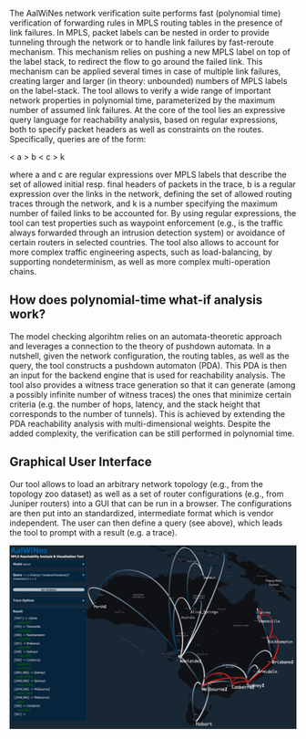 The AalWiNes network verification suite performs fast (polynomial time) verification of forwarding rules
in MPLS routing tables in the presence of link failures. In MPLS, packet labels can be nested 
in order to provide tunneling through the network or to handle link
failures by fast-reroute mechanism. This mechanism relies on pushing a new MPLS
label on top of the label stack, to redirect the flow 
to go around the failed link. This mechanism can be applied several times
in case of multiple link failures, creating larger and larger (in theory: unbounded)
numbers of MPLS labels on the label-stack.
The tool allows to verify a
wide range of important network properties in polynomial time,
parameterized by the maximum number of assumed link failures. 
At the core of the tool lies an expressive query language for reachability
analysis, based on regular expressions, both to specify packet headers as well
as constraints on the routes. Specifically, queries are of the form:

< a >   b   < c >   k

where a and c are regular expressions over MPLS labels that describe the 
set of allowed initial resp. final headers of packets in the
trace, b is a regular expression over the links in the network, defining the set
of allowed routing traces through the network, and k is a number
specifying the maximum number of failed links to be accounted for. 
By using regular expressions, the tool can
test properties such as waypoint enforcement (e.g., is the
traffic always forwarded through an intrusion detection system)
or avoidance of certain routers in selected countries. 
The tool also allows to account for more complex
traffic engineering aspects, such as load-balancing, by supporting
nondeterminism, as well as more complex multi-operation chains.

## How does polynomial-time what-if analysis work?

The model checking algorihtm relies on an automata-theoretic approach
and leverages a connection to the theory of pushdown automata.
In a nutshell, given the network configuration, the routing tables,
as well as the query, the tool constructs a pushdown automaton
(PDA). This PDA is then an input for the backend engine
that is used for reachability analysis. 
The tool also provides a witness trace generation
so that it can generate (among a possibly infinite number of witness traces)
the ones that minimize certain criteria (e.g. the number of hops, latency,
and the stack height that corresponds to the number of tunnels). This is
achieved by extending the PDA reachability analysis with multi-dimensional weights.
Despite the added complexity, the verification can be still performed in polynomial time.

## Graphical User Interface

Our tool allows to load an arbitrary network
topology (e.g., from the topology zoo dataset) as well
as a set of router configurations (e.g., from Juniper routers) into a GUI that
can be run in a browser.
The configurations are then put into an standardized, intermediate
format which is vendor independent. The user can then define
a query (see above), which leads the tool to prompt with a result
(e.g. a trace). 

<p align="center">
<img src="img/screenshot.png" alt="Screenshot of the GUI" width="900"> 
</p>
